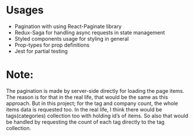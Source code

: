 # Usages

- Pagination with using React-Paginate library
- Redux-Saga for handling async requests in state management
- Styled components usage for styling in general
- Prop-types for prop definitions
- Jest for partial testing

# Note:

The pagination is made by server-side directly for loading the page items. The reason is for that in the real life, that would be the same as this approach. But in this project; for the tag and company count, the whole items data is requested too. In the real life, I think there would be tags(categories) collection too with holding id’s of items. So also that would be handled by requesting the count of each tag directly to the tag collection.
